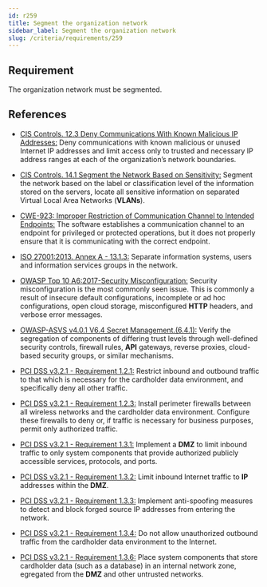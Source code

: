 ```yaml
---
id: r259
title: Segment the organization network
sidebar_label: Segment the organization network
slug: /criteria/requirements/259
---
```


## Requirement

The organization network must be segmented.

## References

- [CIS Controls. 12.3 Deny Communications With Known Malicious IP Addresses:](https://www.cisecurity.org/controls/)
  Deny communications with known malicious
  or unused Internet IP addresses
  and limit access only to trusted
  and necessary IP address ranges
  at each of the organization’s network boundaries.

- [CIS Controls. 14.1 Segment the Network Based on Sensitivity:](https://www.cisecurity.org/controls/)
  Segment the network based on the label
  or classification level
  of the information stored on the servers,
  locate all sensitive information
  on separated Virtual Local Area Networks (**VLANs**).

- [CWE-923: Improper Restriction of Communication Channel to Intended Endpoints:](https://cwe.mitre.org/data/definitions/923.html)
  The software establishes
  a communication channel to an endpoint
  for privileged or protected operations,
  but it does not properly ensure
  that it is communicating
  with the correct endpoint.

- [ISO 27001:2013. Annex A - 13.1.3:](https://www.iso.org/obp/ui/#iso:std:54534:en)
  Separate information systems,
  users and information services groups
  in the network.

- [OWASP Top 10 A6:2017-Security Misconfiguration:](https://owasp.org/www-project-top-ten/OWASP_Top_Ten_2017/Top_10-2017_A6-Security_Misconfiguration)
  Security misconfiguration
  is the most commonly seen issue.
  This is commonly a result
  of insecure default configurations,
  incomplete or ad hoc configurations,
  open cloud storage,
  misconfigured **HTTP** headers,
  and verbose error messages.

- [OWASP-ASVS v4.0.1 V6.4 Secret Management.(6.4.1):](https://owasp.org/www-pdf-archive/OWASP_Application_Security_Verification_Standard_4.0-en.pdf)
  Verify the segregation of components
  of differing trust levels through
  well-defined security controls,
  firewall rules, **API** gateways,
  reverse proxies,
  cloud-based security groups,
  or similar mechanisms.

- [PCI DSS v3.2.1 - Requirement 1.2.1:](https://www.pcisecuritystandards.org/documents/PCI_DSS_v3-2-1.pdf)
  Restrict inbound and outbound traffic
  to that which is necessary
  for the cardholder data environment,
  and specifically deny all other traffic.

- [PCI DSS v3.2.1 - Requirement 1.2.3:](https://www.pcisecuritystandards.org/documents/PCI_DSS_v3-2-1.pdf)
  Install perimeter firewalls
  between all wireless networks
  and the cardholder data environment.
  Configure these firewalls to deny or,
  if traffic is necessary for business purposes,
  permit only authorized traffic.

- [PCI DSS v3.2.1 - Requirement 1.3.1:](https://www.pcisecuritystandards.org/documents/PCI_DSS_v3-2-1.pdf)
  Implement a **DMZ** to limit inbound traffic
  to only system components
  that provide authorized publicly
  accessible services, protocols,
  and ports.

- [PCI DSS v3.2.1 - Requirement 1.3.2:](https://www.pcisecuritystandards.org/documents/PCI_DSS_v3-2-1.pdf)
  Limit inbound Internet traffic
  to **IP** addresses within the **DMZ**.

- [PCI DSS v3.2.1 - Requirement 1.3.3:](https://www.pcisecuritystandards.org/documents/PCI_DSS_v3-2-1.pdf)
  Implement anti-spoofing measures
  to detect and block forged source IP
  addresses from entering the network.

- [PCI DSS v3.2.1 - Requirement 1.3.4:](https://www.pcisecuritystandards.org/documents/PCI_DSS_v3-2-1.pdf)
  Do not allow unauthorized outbound traffic
  from the cardholder data environment
  to the Internet.

- [PCI DSS v3.2.1 - Requirement 1.3.6:](https://www.pcisecuritystandards.org/documents/PCI_DSS_v3-2-1.pdf)
  Place system components
  that store cardholder data (such as a database)
  in an internal network zone,
  egregated from the **DMZ**
  and other untrusted networks.
